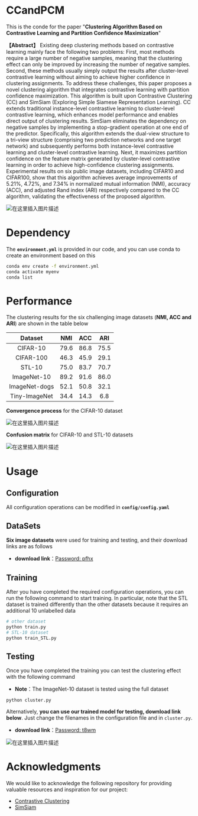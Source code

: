 # CCandPCM

This is the conde for the paper "**Clustering Algorithm Based on Contrastive Learning and Partition Confidence Maximization**"

**【Abstract】** Existing deep clustering methods based on contrastive learning mainly face the following two problems: First, most methods require a large number of negative samples, meaning that the clustering effect can only be improved by increasing the number of negative samples. Second, these methods usually simply output the results after cluster-level contrastive learning without aiming to achieve higher confidence in clustering assignments. To address these challenges, this paper proposes a novel clustering algorithm that integrates contrastive learning with partition confidence maximization. This algorithm is built upon Contrastive Clustering (CC) and SimSiam (Exploring Simple Siamese Representation Learning). CC extends traditional instance-level contrastive learning to cluster-level contrastive learning, which enhances model performance and enables direct output of clustering results. SimSiam eliminates the dependency on negative samples by implementing a stop-gradient operation at one end of the predictor. Specifically, this algorithm extends the dual-view structure to a tri-view structure (comprising two prediction networks and one target network) and subsequently performs both instance-level contrastive learning and cluster-level contrastive learning. Next, it maximizes partition confidence on the feature matrix generated by cluster-level contrastive learning in order to achieve high-confidence clustering assignments. Experimental results on six public image datasets, including CIFAR10 and CIFAR100, show that this algorithm achieves average improvements of 5.21%, 4.72%, and 7.34% in normalized mutual information (NMI), accuracy (ACC), and adjusted Rand index (ARI) respectively compared to the CC algorithm, validating the effectiveness of the proposed algorithm.



![在这里插入图片描述](https://img-blog.csdnimg.cn/direct/2c929a4382df47ba90416666edeb6627.png)

# Dependency



The **`environment.yml`** is provided in our code, and you can use conda to create an environment based on this



```bash
conda env create -f environment.yml
conda activate myenv
conda list
```



# Performance



The clustering results for the six challenging image datasets (**NMI, ACC and ARI**) are shown in the table below



|    Dataset    | NMI  | ACC  | ARI  |
| :-----------: | :--: | :--: | :--: |
|   CIFAR-10    | 79.6 | 86.8 | 75.5 |
|   CIFAR-100   | 46.3 | 45.9 | 29.1 |
|    STL-10     | 75.0 | 83.7 | 70.7 |
|  ImageNet-10  | 89.2 | 91.6 | 86.0 |
| ImageNet-dogs | 52.1 | 50.8 | 32.1 |
| Tiny-ImageNet | 34.4 | 14.3 | 6.8  |



**Convergence process** for the CIFAR-10 dataset



![在这里插入图片描述](https://img-blog.csdnimg.cn/direct/5cab3b5085d34b60ac31fc8450c3033f.png)



**Confusion matrix** for CIFAR-10 and STL-10 datasets

![在这里插入图片描述](https://img-blog.csdnimg.cn/direct/bb543bee7fc24c3789ee350c9ad6838b.png)



# Usage



## Configuration



All configuration operations can be modified in **`config/config.yaml`**



## DataSets

**Six image datasets** were used for training and testing, and their download links are as follows

- **download link**：[Password: pfhx](https://pan.baidu.com/s/18mN78NVzAz0bOraGWGQniQ?pwd=pfhx )





## Training



After you have completed the required configuration operations, you can run the following command to start training. In particular, note that the STL dataset is trained differently than the other datasets because it requires an additional 10 unlabelled data



```bash
# other dataset
python train.py
# STL-10 dataset
python train_STL.py
```



## Testing

Once you have completed the training you can test the clustering effect with the following command

- **Note**：The ImageNet-10 dataset is tested using the full dataset



```bash
python cluster.py
```







Alternatively, **you can use our trained model for testing, download link below**. Just change the filenames in the configuration file and in `cluster.py`.



- **download link**：[Password:  t8wm ](https://pan.baidu.com/s/1b-itQ32fcX21SwuXD6Xsjg?pwd=t8wm )





![在这里插入图片描述](https://img-blog.csdnimg.cn/direct/c13df7234c3f4a3b8db9e16d58d35716.png)







# Acknowledgments



We would like to acknowledge the following repository for providing valuable resources and inspiration for our project:



- [Contrastive Clustering](https://github.com/Yunfan-Li/Contrastive-Clustering)
- [SimSiam](https://github.com/PatrickHua/SimSiam)











